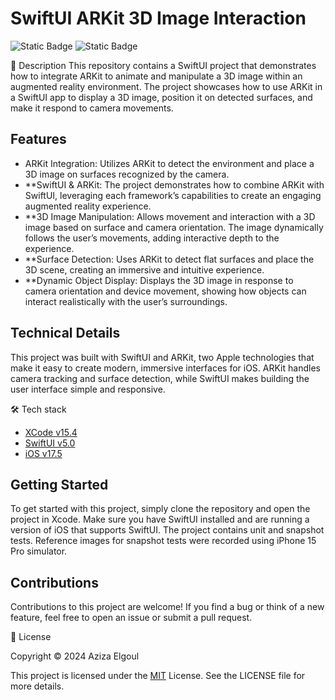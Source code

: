 # SwiftUI ARKit 3D Image Interaction

![Static Badge](https://img.shields.io/badge/v5.0-maker?label=swift&color=orange) ![Static Badge](https://img.shields.io/badge/IOS-maker?label=platforms&color=blue)

📝 Description
This repository contains a SwiftUI project that demonstrates how to integrate ARKit to animate and manipulate a 3D image within an augmented reality environment. The project showcases how to use ARKit in a SwiftUI app to display a 3D image, position it on detected surfaces, and make it respond to camera movements.

## Features
- ARKit Integration: Utilizes ARKit to detect the environment and place a 3D image on surfaces recognized by the camera.
- **SwiftUI & ARKit: The project demonstrates how to combine ARKit with SwiftUI, leveraging each framework’s capabilities to create an engaging augmented reality experience.
- **3D Image Manipulation: Allows movement and interaction with a 3D image based on surface and camera orientation. The image dynamically follows the user’s movements, adding interactive depth to the experience.
- **Surface Detection: Uses ARKit to detect flat surfaces and place the 3D scene, creating an immersive and intuitive experience.
- **Dynamic Object Display: Displays the 3D image in response to camera orientation and device movement, showing how objects can interact realistically with the user’s surroundings.

## Technical Details
This project was built with SwiftUI and ARKit, two Apple technologies that make it easy to create modern, immersive interfaces for iOS. ARKit handles camera tracking and surface detection, while SwiftUI makes building the user interface simple and responsive.


🛠 Tech stack

* [XCode v15.4](https://developer.apple.com/xcode/)
* [SwiftUI v5.0](https://developer.apple.com/documentation/swiftui)
* [iOS v17.5](https://www.apple.com/befr/ios/ios-17/)

## Getting Started

To get started with this project, simply clone the repository and open the project in Xcode. Make sure you have SwiftUI installed and are running a version of iOS that supports SwiftUI.
The project contains unit and snapshot tests. Reference images for snapshot tests were recorded using iPhone 15 Pro simulator.

## Contributions

Contributions to this project are welcome! If you find a bug or think of a new feature, feel free to open an issue or submit a pull request.

📄 License

Copyright © 2024 Aziza Elgoul

This project is licensed under the [MIT](https://opensource.org/license/mit) License. See the LICENSE file for more details.

